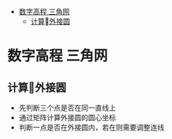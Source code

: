 <!-- @import "[TOC]" {cmd="toc" depthFrom=1 depthTo=6 orderedList=false} -->
<!-- code_chunk_output -->

* [数字高程 三角网](#数字高程-三角网)
	* [计算外接圆](#计算外接圆)

<!-- /code_chunk_output -->
# 数字高程 三角网

## 计算外接圆
- 先判断三个点是否在同一直线上
- 通过矩阵计算外接圆的圆心坐标
- 判断一点是否在外接圆内，若在则需要调整连线